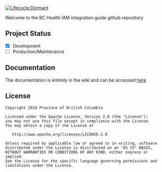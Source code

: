 [![Lifecycle:Dormant](https://img.shields.io/badge/Lifecycle-Dormant-ff7f2a)](https://github.com/bcgov/repomountie/blob/master/doc/lifecycle-badges.md)

Welcome to the  BC Health IAM integration guide github repository
## Project Status
- [x] Development
- [ ] Production/Maintenance

## Documentation
The documentation is entirely in the wiki and can be accessed [here](https://github.com/bcgov/bcmoh-iam-integration-guide/wiki)


## License
<!--- Example below, modify accordingly --->
    Copyright 2018 Province of British Columbia

    Licensed under the Apache License, Version 2.0 (the "License");
    you may not use this file except in compliance with the License.
    You may obtain a copy of the License at

       http://www.apache.org/licenses/LICENSE-2.0

    Unless required by applicable law or agreed to in writing, software
    distributed under the License is distributed on an "AS IS" BASIS,
    WITHOUT WARRANTIES OR CONDITIONS OF ANY KIND, either express or implied.
    See the License for the specific language governing permissions and
    limitations under the License.
